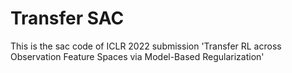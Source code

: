 # Transfer SAC
This is the sac code of ICLR 2022 submission 'Transfer RL across Observation Feature Spaces via Model-Based Regularization'
